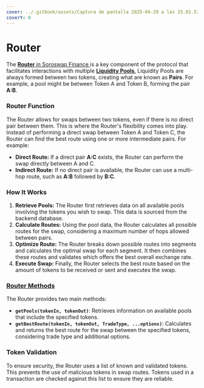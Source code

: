 ```yaml
---
cover: ../.gitbook/assets/Captura de pantalla 2025-04-29 a las 15.01.53.png
coverY: 0
---
```


# Router

The [**Router** in Soroswap Finance ](https://github.com/soroswap/soroswap-router-sdk)is a key component of the protocol that facilitates interactions with multiple [**Liquidity Pools**.](https://docs.soroswap.finance/01-concepts/02-pools) Liquidity Pools are always formed between two tokens, creating what are known as **Pairs**. For example, a pool might be between Token A and Token B, forming the pair **A:B**.

### Router Function

The Router allows for swaps between two tokens, even if there is no direct pair between them. This is where the Router's flexibility comes into play. Instead of performing a direct swap between Token A and Token C, the Router can find the best route using one or more intermediate pairs. For example:

* **Direct Route:** If a direct pair **A:C** exists, the Router can perform the swap directly between A and C.
* **Indirect Route:** If no direct pair is available, the Router can use a multi-hop route, such as **A:B** followed by **B:C**.

### How It Works

1. **Retrieve Pools:** The Router first retrieves data on all available pools involving the tokens you wish to swap. This data is sourced from the backend database.
2. **Calculate Routes:** Using the pool data, the Router calculates all possible routes for the swap, considering a maximum number of hops allowed between pairs.
3. **Optimize Route:** The Router breaks down possible routes into segments and calculates the optimal swap for each segment. It then combines these routes and validates which offers the best overall exchange rate.
4. **Execute Swap:** Finally, the Router selects the best route based on the amount of tokens to be received or sent and executes the swap.

### [Router Methods](https://docs.soroswap.finance/soroswap-router-sdk/07-optimal-route/01-soroswap-router-sdk)

The Router provides two main methods:

* **`getPools(tokenIn, tokenOut)`**: Retrieves information on available pools that include the specified tokens.
* **`getBestRoute(tokenIn, tokenOut, TradeType, ...options)`**: Calculates and returns the best route for the swap between the specified tokens, considering trade type and additional options.

### Token Validation

To ensure security, the Router uses a list of known and validated tokens. This prevents the use of malicious tokens in swap routes. Tokens used in a transaction are checked against this list to ensure they are reliable.

